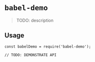 # `babel-demo`

> TODO: description

## Usage

```
const babelDemo = require('babel-demo');

// TODO: DEMONSTRATE API
```
